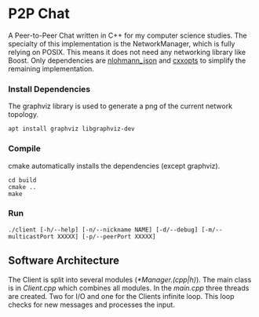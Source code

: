 # P2P Chat
A Peer-to-Peer Chat written in C++ for my computer science studies. The specialty of this implementation is the NetworkManager, which is fully relying on POSIX. This means it does not need any networking library like Boost.
Only dependencies are [nlohmann_json](https://github.com/nlohmann/json) and [cxxopts](https://github.com/jarro2783/cxxopts) to simplify the remaining implementation.

### Install Dependencies
The graphviz library is used to generate a png of the current network topology.
```
apt install graphviz libgraphviz-dev
```

### Compile
cmake automatically installs the dependencies (except graphviz).
```
cd build
cmake ..
make
```

### Run
```
./client [-h/--help] [-n/--nickname NAME] [-d/--debug] [-m/--multicastPort XXXXX] [-p/--peerPort XXXXX]
```

## Software Architecture
The Client is split into several modules (*\*Manager.(cpp|h)*). The main class is in *Client.cpp* which combines all modules. In the *main.cpp* three threads are created. Two for I/O and one for the Clients infinite loop. This loop checks for new messages and processes the input.